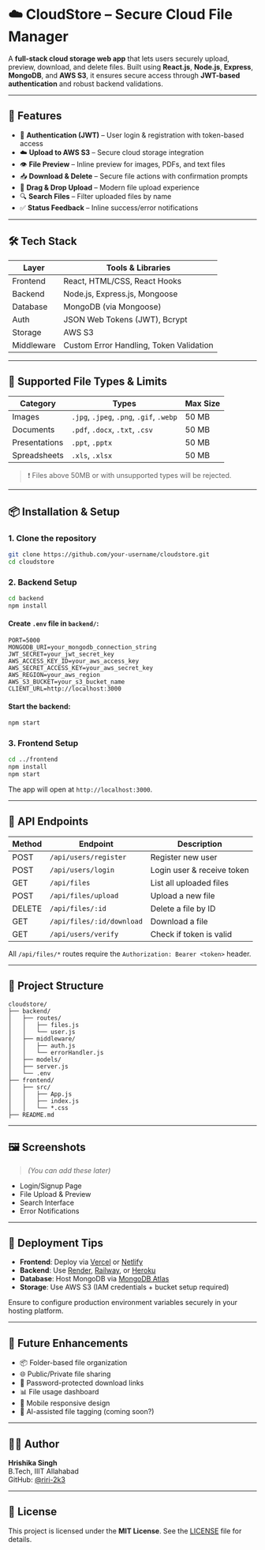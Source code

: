# ☁️ CloudStore – Secure Cloud File Manager

A **full-stack cloud storage web app** that lets users securely upload, preview, download, and delete files. Built using **React.js**, **Node.js**, **Express**, **MongoDB**, and **AWS S3**, it ensures secure access through **JWT-based authentication** and robust backend validations.

---

## 🚀 Features

- 🔐 **Authentication (JWT)** – User login & registration with token-based access
- ☁️ **Upload to AWS S3** – Secure cloud storage integration
- 👁️ **File Preview** – Inline preview for images, PDFs, and text files
- 📥 **Download & Delete** – Secure file actions with confirmation prompts
- 📂 **Drag & Drop Upload** – Modern file upload experience
- 🔍 **Search Files** – Filter uploaded files by name
- ✅ **Status Feedback** – Inline success/error notifications

---

## 🛠️ Tech Stack

| Layer      | Tools & Libraries                             |
|------------|-----------------------------------------------|
| Frontend   | React, HTML/CSS, React Hooks                  |
| Backend    | Node.js, Express.js, Mongoose                 |
| Database   | MongoDB (via Mongoose)                        |
| Auth       | JSON Web Tokens (JWT), Bcrypt                 |
| Storage    | AWS S3                                        |
| Middleware | Custom Error Handling, Token Validation       |

---

## 📁 Supported File Types & Limits

| Category        | Types                                 | Max Size |
|------------------|----------------------------------------|----------|
| Images           | `.jpg`, `.jpeg`, `.png`, `.gif`, `.webp` | 50 MB    |
| Documents        | `.pdf`, `.docx`, `.txt`, `.csv`        | 50 MB    |
| Presentations    | `.ppt`, `.pptx`                        | 50 MB    |
| Spreadsheets     | `.xls`, `.xlsx`                        | 50 MB    |

> ❗ Files above 50MB or with unsupported types will be rejected.

---

## 📦 Installation & Setup

### 1. Clone the repository

```bash
git clone https://github.com/your-username/cloudstore.git
cd cloudstore
```

### 2. Backend Setup

```bash
cd backend
npm install
```

#### Create `.env` file in `backend/`:

```env
PORT=5000
MONGODB_URI=your_mongodb_connection_string
JWT_SECRET=your_jwt_secret_key
AWS_ACCESS_KEY_ID=your_aws_access_key
AWS_SECRET_ACCESS_KEY=your_aws_secret_key
AWS_REGION=your_aws_region
AWS_S3_BUCKET=your_s3_bucket_name
CLIENT_URL=http://localhost:3000
```

#### Start the backend:

```bash
npm start
```

### 3. Frontend Setup

```bash
cd ../frontend
npm install
npm start
```

The app will open at `http://localhost:3000`.

---

## 🧾 API Endpoints

| Method | Endpoint             | Description                  |
|--------|----------------------|------------------------------|
| POST   | `/api/users/register` | Register new user           |
| POST   | `/api/users/login`    | Login user & receive token  |
| GET    | `/api/files`          | List all uploaded files     |
| POST   | `/api/files/upload`   | Upload a new file           |
| DELETE | `/api/files/:id`      | Delete a file by ID         |
| GET    | `/api/files/:id/download` | Download a file        |
| GET    | `/api/users/verify`   | Check if token is valid     |

All `/api/files/*` routes require the `Authorization: Bearer <token>` header.

---

## 📂 Project Structure

```
cloudstore/
├── backend/
│   ├── routes/
│   │   ├── files.js
│   │   └── user.js
│   ├── middleware/
│   │   ├── auth.js
│   │   └── errorHandler.js
│   ├── models/
│   ├── server.js
│   └── .env
├── frontend/
│   ├── src/
│   │   ├── App.js
│   │   ├── index.js
│   │   └── *.css
├── README.md
```

---

## 🖼️ Screenshots

> *(You can add these later)*

- Login/Signup Page
- File Upload & Preview
- Search Interface
- Error Notifications

---

## 📌 Deployment Tips

- **Frontend**: Deploy via [Vercel](https://vercel.com) or [Netlify](https://netlify.com)
- **Backend**: Use [Render](https://render.com), [Railway](https://railway.app), or [Heroku](https://heroku.com)
- **Database**: Host MongoDB via [MongoDB Atlas](https://www.mongodb.com/cloud/atlas)
- **Storage**: Use AWS S3 (IAM credentials + bucket setup required)

Ensure to configure production environment variables securely in your hosting platform.

---

## 🔮 Future Enhancements

- 📦 Folder-based file organization
- 🌐 Public/Private file sharing
- 🔑 Password-protected download links
- 📊 File usage dashboard
- 📱 Mobile responsive design
- 🧠 AI-assisted file tagging (coming soon?)

---

## 👩‍💻 Author

**Hrishika Singh**  
B.Tech, IIIT Allahabad  
GitHub: [@riri-2k3](https://github.com/riri-2k3)

---

## 📝 License

This project is licensed under the **MIT License**. See the [LICENSE](LICENSE) file for details.
